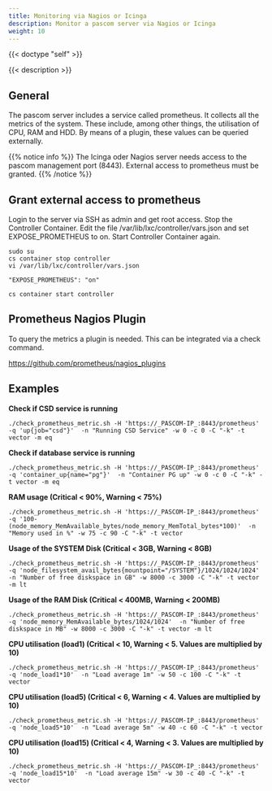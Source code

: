 ```yaml
---
title: Monitoring via Nagios or Icinga
description: Monitor a pascom server via Nagios or Icinga
weight: 10
---
```


{{< doctype "self" >}}

{{< description >}}

## General
The pascom server includes a service called prometheus. It collects all the metrics of the system. These include, among other things, the utilisation of CPU, RAM and HDD. By means of a plugin, these values can be queried externally.

{{% notice info %}}
The Icinga oder Nagios server needs access to the pascom management port (8443). External access to prometheus must be granted.
{{% /notice %}}

## Grant external access to prometheus
Login to the server via SSH as admin and get root access. Stop the Controller Container.
Edit the file /var/lib/lxc/controller/vars.json and set EXPOSE_PROMETHEUS to on. Start Controller Container again.


    sudo su
    cs container stop controller
    vi /var/lib/lxc/controller/vars.json

    "EXPOSE_PROMETHEUS": "on"

    cs container start controller



## Prometheus Nagios Plugin
To query the metrics a plugin is needed. This can be integrated via a check command.

https://github.com/prometheus/nagios_plugins

## Examples

**Check if CSD service is running**

    ./check_prometheus_metric.sh -H 'https://_PASCOM-IP_:8443/prometheus' -q 'up{job="csd"}'  -n "Running CSD Service" -w 0 -c 0 -C "-k" -t vector -m eq

**Check if database service is running**

    ./check_prometheus_metric.sh -H 'https://_PASCOM-IP_:8443/prometheus' -q 'container_up{name="pg"}'  -n "Container PG up" -w 0 -c 0 -C "-k" -t vector -m eq

**RAM usage (Critical < 90%, Warning < 75%)**

    ./check_prometheus_metric.sh -H 'https://_PASCOM-IP_:8443/prometheus' -q '100-(node_memory_MemAvailable_bytes/node_memory_MemTotal_bytes*100)'  -n "Memory used in %" -w 75 -c 90 -C "-k" -t vector

**Usage of the SYSTEM Disk (Critical < 3GB, Warning < 8GB)**

    ./check_prometheus_metric.sh -H 'https://_PASCOM-IP_:8443/prometheus' -q 'node_filesystem_avail_bytes{mountpoint="/SYSTEM"}/1024/1024/1024'  -n "Number of free diskspace in GB" -w 8000 -c 3000 -C "-k" -t vector -m lt

**Usage of the RAM Disk (Critical < 400MB, Warning < 200MB)**

    ./check_prometheus_metric.sh -H 'https://_PASCOM-IP_:8443/prometheus' -q 'node_memory_MemAvailable_bytes/1024/1024'  -n "Number of free diskspace in MB" -w 8000 -c 3000 -C "-k" -t vector -m lt

**CPU utilisation (load1)  (Critical < 10, Warning < 5. Values are multiplied by 10)**

    ./check_prometheus_metric.sh -H 'https://_PASCOM-IP_:8443/prometheus' -q 'node_load1*10'  -n "Load average 1m" -w 50 -c 100 -C "-k" -t vector

**CPU utilisation (load5) (Critical < 6, Warning < 4. Values are multiplied by 10)**

    ./check_prometheus_metric.sh -H 'https://_PASCOM-IP_:8443/prometheus' -q 'node_load5*10'  -n "Load average 5m" -w 40 -c 60 -C "-k" -t vector

**CPU utilisation (load15) (Critical < 4, Warning < 3. Values are multiplied by 10)**

    ./check_prometheus_metric.sh -H 'https://_PASCOM-IP_:8443/prometheus' -q 'node_load15*10'  -n "Load average 15m" -w 30 -c 40 -C "-k" -t vector
